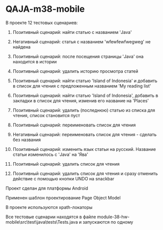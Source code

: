 # QAJA-m38-mobile

В проекте 12 тестовых сценариев:

1. Позитивный сценарий: найти статью с названием 'Java'

2. Негативный сценарий: статья с названием 'wfewfewfwegweg' не найдена

3. Позитивный сценарий: после посещения страницы 'Java' она находится в истории

4. Позитивный сценарий: удалить историю просмотра статей

5. Позитивный сценарий: найти статью 'Island of Indonesia' и добавить в список для чтения с предложенным названием 'My reading list'

6. Позитивный сценарий: найти статью 'Island of Indonesia', добавить в закладки в список для чтения, изменив его название на 'Places'

7. Позитивный сценарий: удалить (последнюю) статью из списка для чтения, список становится пуст

8. Позитивный сценарий: переименовать список для чтения

9. Негативный сценарий: переименовать список для чтения - сделать без названия

10. Позитивный сценарий: изменить язык статьи на русский. Название статьи изменилось с 'Java' на 'Ява'

11. Позитивный сценарий: удалить список для чтения

12. Позитивный сценарий: удалить список для чтения и сразу отменить действие с помощью кнопки UNDO на snackbar






Проект сделан для платформы Android

Применен шаблон проектирование Page Object Model

В проекте используются xpath-локаторы

Все тестовые сценарии находятся в файле module-38-hw-mobile\src\test\java\tests\Tests.java и запускаются по одному
